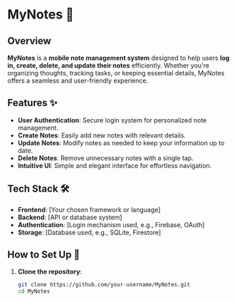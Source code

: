 # MyNotes 📒

## Overview
**MyNotes** is a **mobile note management system** designed to help users **log in, create, delete, and update their notes** efficiently. Whether you're organizing thoughts, tracking tasks, or keeping essential details, MyNotes offers a seamless and user-friendly experience.

## Features ✨
- **User Authentication**: Secure login system for personalized note management.
- **Create Notes**: Easily add new notes with relevant details.
- **Update Notes**: Modify notes as needed to keep your information up to date.
- **Delete Notes**: Remove unnecessary notes with a single tap.
- **Intuitive UI**: Simple and elegant interface for effortless navigation.

## Tech Stack 🛠️
- **Frontend**: [Your chosen framework or language]
- **Backend**: [API or database system]
- **Authentication**: [Login mechanism used, e.g., Firebase, OAuth]
- **Storage**: [Database used, e.g., SQLite, Firestore]

## How to Set Up 🚀
1. **Clone the repository**:
   ```bash
   git clone https://github.com/your-username/MyNotes.git
   cd MyNotes
